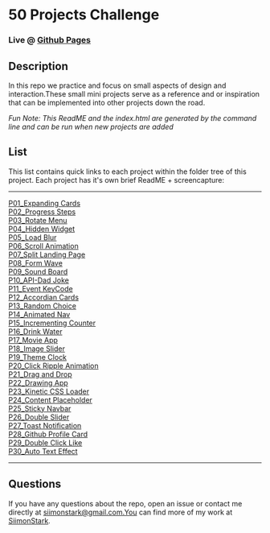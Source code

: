 
# 50 Projects Challenge

### Live @ [Github Pages](https://siimonstark.github.io/50Projects50Days/)

## Description
In this repo we practice and focus on small aspects of design and interaction.These small mini projects serve as a reference and or inspiration that can be implemented into other projects down the road.

*Fun Note: This ReadME and the index.html are generated by the command line and can be run when new projects are added*

## List
This list contains quick links to each project within the folder tree of this project.
Each project has it's own brief ReadME + screencapture:

<hr>

[P01_Expanding Cards](https://github.com/SiimonStark/50Projects50Days/tree/main/P01_Expanding%20Cards)<br>[P02_Progress Steps](https://github.com/SiimonStark/50Projects50Days/tree/main/P02_Progress%20Steps)<br>[P03_Rotate Menu](https://github.com/SiimonStark/50Projects50Days/tree/main/P03_Rotate%20Menu)<br>[P04_Hidden Widget](https://github.com/SiimonStark/50Projects50Days/tree/main/P04_Hidden%20Widget)<br>[P05_Load Blur](https://github.com/SiimonStark/50Projects50Days/tree/main/P05_Load%20Blur)<br>[P06_Scroll Animation](https://github.com/SiimonStark/50Projects50Days/tree/main/P06_Scroll%20Animation)<br>[P07_Split Landing Page](https://github.com/SiimonStark/50Projects50Days/tree/main/P07_Split%20Landing%20Page)<br>[P08_Form Wave](https://github.com/SiimonStark/50Projects50Days/tree/main/P08_Form%20Wave)<br>[P09_Sound Board](https://github.com/SiimonStark/50Projects50Days/tree/main/P09_Sound%20Board)<br>[P10_API-Dad Joke](https://github.com/SiimonStark/50Projects50Days/tree/main/P10_API-Dad%20Joke)<br>[P11_Event KeyCode](https://github.com/SiimonStark/50Projects50Days/tree/main/P11_Event%20KeyCode)<br>[P12_Accordian Cards](https://github.com/SiimonStark/50Projects50Days/tree/main/P12_Accordian%20Cards)<br>[P13_Random Choice](https://github.com/SiimonStark/50Projects50Days/tree/main/P13_Random%20Choice)<br>[P14_Animated Nav](https://github.com/SiimonStark/50Projects50Days/tree/main/P14_Animated%20Nav)<br>[P15_Incrementing Counter](https://github.com/SiimonStark/50Projects50Days/tree/main/P15_Incrementing%20Counter)<br>[P16_Drink Water](https://github.com/SiimonStark/50Projects50Days/tree/main/P16_Drink%20Water)<br>[P17_Movie App](https://github.com/SiimonStark/50Projects50Days/tree/main/P17_Movie%20App)<br>[P18_Image Slider](https://github.com/SiimonStark/50Projects50Days/tree/main/P18_Image%20Slider)<br>[P19_Theme Clock](https://github.com/SiimonStark/50Projects50Days/tree/main/P19_Theme%20Clock)<br>[P20_Click Ripple Animation](https://github.com/SiimonStark/50Projects50Days/tree/main/P20_Click%20Ripple%20Animation)<br>[P21_Drag and Drop](https://github.com/SiimonStark/50Projects50Days/tree/main/P21_Drag%20and%20Drop)<br>[P22_Drawing App](https://github.com/SiimonStark/50Projects50Days/tree/main/P22_Drawing%20App)<br>[P23_Kinetic CSS Loader](https://github.com/SiimonStark/50Projects50Days/tree/main/P23_Kinetic%20CSS%20Loader)<br>[P24_Content Placeholder](https://github.com/SiimonStark/50Projects50Days/tree/main/P24_Content%20Placeholder)<br>[P25_Sticky Navbar](https://github.com/SiimonStark/50Projects50Days/tree/main/P25_Sticky%20Navbar)<br>[P26_Double Slider](https://github.com/SiimonStark/50Projects50Days/tree/main/P26_Double%20Slider)<br>[P27_Toast Notification](https://github.com/SiimonStark/50Projects50Days/tree/main/P27_Toast%20Notification)<br>[P28_Github Profile Card](https://github.com/SiimonStark/50Projects50Days/tree/main/P28_Github%20Profile%20Card)<br>[P29_Double Click Like](https://github.com/SiimonStark/50Projects50Days/tree/main/P29_Double%20Click%20Like)<br>[P30_Auto Text Effect](https://github.com/SiimonStark/50Projects50Days/tree/main/P30_Auto%20Text%20Effect)

<hr>

## Questions

If you have any questions about the repo, open an issue or contact me directly at siimonstark@gmail.com.You can find more of my work at [SiimonStark](https://github.com/siimonstark/).

